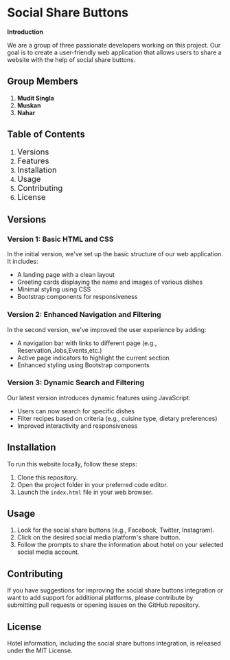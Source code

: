 # Social Share Buttons

**Introduction**

We are a group of three passionate developers working on this project. Our goal is to create a user-friendly web application that allows users to share a website with the help of social share buttons.

## Group Members

1. **Mudit Singla**
2. **Muskan**
3. **Nahar**

## Table of Contents

1. <span style="font-size: 18px;">Versions</span>
2. <span style="font-size: 18px;">Features</span>
3. <span style="font-size: 18px;">Installation</span>
4. <span style="font-size: 18px;">Usage</span>
5. <span style="font-size: 18px;">Contributing</span>
6. <span style="font-size: 18px;">License</span>

## Versions

### Version 1: Basic HTML and CSS

In the initial version, we've set up the basic structure of our web application. It includes:

- A landing page with a clean layout
- Greeting cards displaying the name and images of various dishes
- Minimal styling using CSS
- Bootstrap components for responsiveness

### Version 2: Enhanced Navigation and Filtering

In the second version, we've improved the user experience by adding:

- A navigation bar with links to different page (e.g., Reservation,Jobs,Events,etc.)
- Active page indicators to highlight the current section
- Enhanced styling using Bootstrap components

### Version 3: Dynamic Search and Filtering

Our latest version introduces dynamic features using JavaScript:

- Users can now search for specific dishes
- Filter recipes based on criteria (e.g., cuisine type, dietary preferences)
- Improved interactivity and responsiveness

## Installation

To run this website locally, follow these steps:

1. Clone this repository.
2. Open the project folder in your preferred code editor.
3. Launch the `index.html` file in your web browser.

## Usage

1. Look for the social share buttons (e.g., Facebook, Twitter, Instagram).
2. Click on the desired social media platform's share button.
3. Follow the prompts to share the information about hotel on your selected social media account.

## Contributing

If you have suggestions for improving the social share buttons integration or want to add support for additional platforms, please contribute by submitting pull requests or opening issues on the GitHub repository.

## License

Hotel information, including the social share buttons integration, is released under the MIT License.
